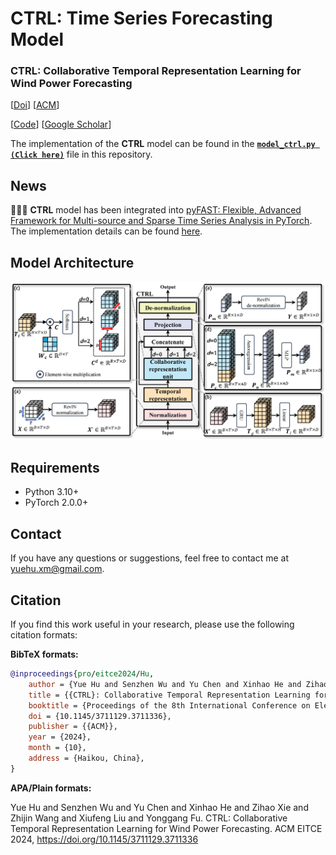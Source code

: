 # CTRL: Time Series Forecasting Model

### CTRL: Collaborative Temporal Representation Learning for Wind Power Forecasting

[[Doi](https://doi.org/10.1145/3711129.3711336)]
[[ACM](https://dl.acm.org/doi/10.1145/3711129.3711336)]

[//]: # ([[PDF]&#40;apen2024-Hu%20&#40;Temporal%20collaborative%20attention%20for%20wind%20power%20forecasting&#41;.pdf&#41;])
[[Code](https://github.com/yuehu-xm/CTRL-TimeSeriesForecasting)]
[[Google Scholar](https://scholar.google.com.hk/citations?user=3BZDW4oAAAAJ)]

The implementation of the **CTRL** model can be found in the [**`model_ctrl.py (Click here)`**](model_ctrl.py) file in this
repository.

## News

🎉🎉🎉 **CTRL** model has been integrated
into [pyFAST: Flexible, Advanced Framework for Multi-source and Sparse Time Series Analysis in PyTorch](https://github.com/freepose/pyFAST).
The implementation details can be found [here](https://github.com/freepose/pyFAST/blob/main/fast/model/mts/coat.py).

## Model Architecture

![Model Architecture](model_architecture.png)



## Requirements

- Python 3.10+
- PyTorch 2.0.0+

## Contact

If you have any questions or suggestions, feel free to contact me at [yuehu.xm@gmail.com](yuehu.xm@gmail.com).

## Citation

If you find this work useful in your research, please use the following citation formats:

**BibTeX formats:**

```bibtex
@inproceedings{pro/eitce2024/Hu,
    author = {Yue Hu and Senzhen Wu and Yu Chen and Xinhao He and Zihao Xie and Zhijin Wang and Xiufeng Liu and Yonggang Fu},
    title = {{CTRL}: Collaborative Temporal Representation Learning for Day-ahead Wind Power Forecasting},
    booktitle = {Proceedings of the 8th International Conference on Electronic Information Technology and Computer Engineering},
    doi = {10.1145/3711129.3711336},
    publisher = {{ACM}},
    year = {2024},
    month = {10},
    address = {Haikou, China},
}
```

**APA/Plain formats:**

Yue Hu and Senzhen Wu and Yu Chen and Xinhao He and Zihao Xie and Zhijin Wang and Xiufeng Liu and Yonggang Fu. CTRL:
Collaborative Temporal Representation Learning for Wind Power Forecasting. ACM EITCE
2024, https://doi.org/10.1145/3711129.3711336
